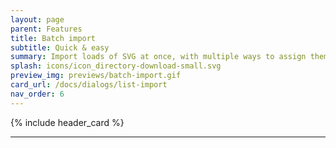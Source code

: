 ```yaml
---
layout: page
parent: Features
title: Batch import
subtitle: Quick & easy
summary: Import loads of SVG at once, with multiple ways to assign them to glyphs/code-point.<br>Import directly to your current selection, or to specific Unicode blocks.
splash: icons/icon_directory-download-small.svg
preview_img: previews/batch-import.gif
card_url: /docs/dialogs/list-import
nav_order: 6
---
```


{% include header_card %}

---